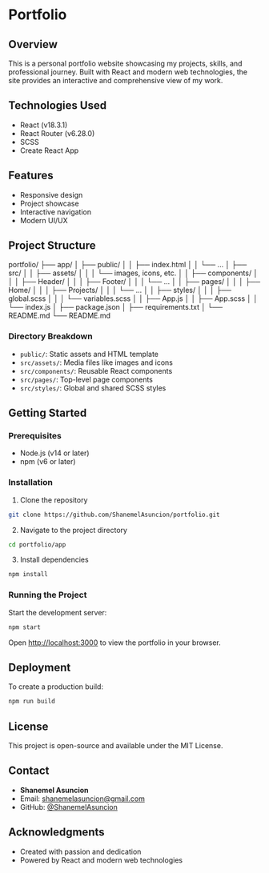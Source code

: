 # Portfolio

## Overview
This is a personal portfolio website showcasing my projects, skills, and professional journey. Built with React and modern web technologies, the site provides an interactive and comprehensive view of my work.

## Technologies Used
- React (v18.3.1)
- React Router (v6.28.0)
- SCSS
- Create React App

## Features
- Responsive design
- Project showcase
- Interactive navigation
- Modern UI/UX

## Project Structure
portfolio/
├── app/
│   ├── public/
│   │   ├── index.html
│   │   └── ...
│   ├── src/
│   │   ├── assets/
│   │   │   └── images, icons, etc.
│   │   ├── components/
│   │   │   ├── Header/
│   │   │   ├── Footer/
│   │   │   └── ...
│   │   ├── pages/
│   │   │   ├── Home/
│   │   │   ├── Projects/
│   │   │   └── ...
│   │   ├── styles/
│   │   │   ├── global.scss
│   │   │   └── variables.scss
│   │   ├── App.js
│   │   ├── App.scss
│   │   └── index.js
│   ├── package.json
│   ├── requirements.txt
│   └── README.md
└── README.md

### Directory Breakdown
- `public/`: Static assets and HTML template
- `src/assets/`: Media files like images and icons
- `src/components/`: Reusable React components
- `src/pages/`: Top-level page components
- `src/styles/`: Global and shared SCSS styles

## Getting Started

### Prerequisites
- Node.js (v14 or later)
- npm (v6 or later)

### Installation
1. Clone the repository
```bash
git clone https://github.com/ShanemelAsuncion/portfolio.git
```

2. Navigate to the project directory
```bash
cd portfolio/app
```

3. Install dependencies
```bash
npm install
```

### Running the Project
Start the development server:
```bash
npm start
```
Open [http://localhost:3000](http://localhost:3000) to view the portfolio in your browser.

## Deployment
To create a production build:
```bash
npm run build
```

## License
This project is open-source and available under the MIT License.

## Contact
- **Shanemel Asuncion**
- Email: shanemelasuncion@gmail.com
- GitHub: [@ShanemelAsuncion](https://github.com/ShanemelAsuncion)

## Acknowledgments
- Created with passion and dedication
- Powered by React and modern web technologies